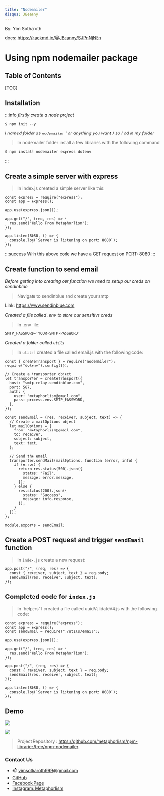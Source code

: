 ```yaml
---
title: "Nodemailer"
disqus: JBeanny
---
```


By: Yim Sotharoth

docs: https://hackmd.io/@JBeanny/SJPnNjNEn

# Using npm nodemailer package

## Table of Contents

[TOC]

## Installation

:::info
_firstly create a node project_

```bash=
$ npm init --y
```

_I named folder as `nodemailer` ( or anything you want ) so I cd in my folder_

> In nodemailer folder install a few libraries with the following command

```bash=
$ npm install nodemailer express dotenv
```

:::

## Create a simple server with express

> In index.js created a simple server like this:

```javascript!
const express = require("express");
const app = express();

app.use(express.json());

app.get("/", (req, res) => {
  res.send("Hello From Metaphorlism");
});

app.listen(8080, () => {
  console.log(`Server is listening on port: 8080`);
});

```

:::success
With this above code we have a GET request on PORT: 8080
:::

## Create function to send email

_Before getting into creating our function we need to setup our creds on sendinblue_

> Navigate to sendinblue and create your smtp

Link: https://www.sendinblue.com

_Created a file called .env to store our sensitive creds_

> In .env file:

```javascript!
SMTP_PASSWORD='YOUR-SMTP-PASSWORD'
```

_Created a folder called `utils`_

> In `utils` I created a file called email.js with the following code:

```javascript!
const { createTransport } = require("nodemailer");
require("dotenv").config({});

// Create a transporter object
let transporter = createTransport({
  host: "smtp-relay.sendinblue.com",
  port: 587,
  auth: {
    user: "metaphorlism@gmail.com",
    pass: process.env.SMTP_PASSWORD,
  },
});

const sendEmail = (res, receiver, subject, text) => {
  // Create a mailOptions object
  let mailOptions = {
    from: "metaphorlism@gmail.com",
    to: receiver,
    subject: subject,
    text: text,
  };

  // Send the email
  transporter.sendMail(mailOptions, function (error, info) {
    if (error) {
      return res.status(500).json({
        status: "Fail",
        message: error.message,
      });
    } else {
      res.status(200).json({
        status: "Success",
        message: info.response,
      });
    }
  });
};

module.exports = sendEmail;

```

## Create a POST request and trigger `sendEmail` function

> In `index.js` create a new request:

```javascript!
app.post("/", (req, res) => {
  const { receiver, subject, text } = req.body;
  sendEmail(res, receiver, subject, text);
});
```

## Completed code for `index.js`

> In 'helpers' I created a file called uuidValidateV4.js with the following code:

```javascript!
const express = require("express");
const app = express();
const sendEmail = require("./utils/email");

app.use(express.json());

app.get("/", (req, res) => {
  res.send("Hello From Metaphorlism");
});

app.post("/", (req, res) => {
  const { receiver, subject, text } = req.body;
  sendEmail(res, receiver, subject, text);
});

app.listen(8080, () => {
  console.log(`Server is listening on port: 8080`);
});

```

## Demo

![](https://hackmd.io/_uploads/r1bnDjNVh.png)

![](https://hackmd.io/_uploads/Hkp5viEV2.png)

> Project Repository : https://github.com/metaphorlism/npm-libraries/tree/npm-nodemailer

### Contact Us

- :mailbox: yimsotharoth999@gmail.com
- [GitHub](https://github.com/metaphorlism)
- [Facebook Page](https://www.facebook.com/Metaphorlism)
- [Instagram: Metaphorlism](https://www.instagram.com/metaphorlism/)
